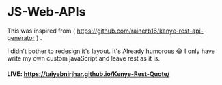# JS-Web-APIs

This was inspired from ( https://github.com/rainerb16/kanye-rest-api-generator ) .

I didn't bother to redesign it's layout. It's Already humorous 😂 I only have write my own custom javaScript and leave rest as it is.

#### LIVE: https://taiyebnirjhar.github.io/Kenye-Rest-Quote/
